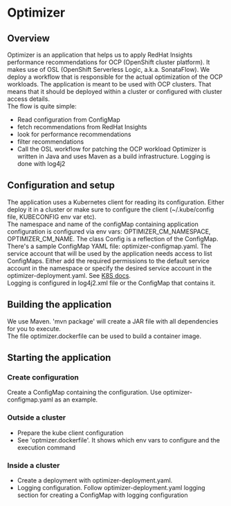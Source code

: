 # Optimizer

## Overview

Optimizer is an application that helps us to apply RedHat Insights performance recommendations for OCP (OpenShift cluster platform). It makes use of OSL (OpenShift Serverless Logic, a.k.a. SonataFlow). We deploy a workflow that is responsible for the actual optimization of the OCP workloads. The application is meant to be used with OCP clusters. That means that it should be deployed within a cluster or configured with cluster access details.  
The flow is quite simple:
- Read configuration from ConfigMap 
- fetch recommendations from RedHat Insights 
- look for performance recommendations 
- filter recommendations
- Call the OSL workflow for patching the OCP workload
Optimizer is written in Java and uses Maven as a build infrastructure. Logging is done with log4j2

## Configuration and setup

The application uses a Kubernetes client for reading its configuration. Either deploy it in a cluster or make sure to configure the client (~/.kube/config file, KUBECONFIG env var etc).  
The namespace and name of the configMap containing application configuration is configured via env vars: OPTIMIZER_CM_NAMESPACE, OPTIMIZER_CM_NAME. The class Config is a reflection of the ConfigMap. There's a sample ConfigMap YAML file: optimizer-configmap.yaml. The service account that will be used by the application needs access to list ConfigMaps. Either add the required permissions to the default service account in the namespace or specify the desired service account in the optimizer-deployment.yaml. See [K8S docs](https://kubernetes.io/docs/tasks/configure-pod-container/configure-service-account/).  
Logging is configured in log4j2.xml file or the ConfigMap that contains it.

## Building the application

We use Maven. 'mvn package' will create a JAR file with all dependencies for you to execute.  
The file optimizer.dockerfile can be used to build a container image.

## Starting the application

### Create configuration

Create a ConfigMap containing the configuration. Use optimizer-configmap.yaml as an example.

### Outside a cluster

- Prepare the kube client configuration
- See 'optmizer.dockerfile'. It shows which env vars to configure and the execution command

### Inside a cluster
- Create a deployment with optimizer-deployment.yaml.
- Logging configuration. Follow optimizer-deployment.yaml logging section for creating a ConfigMap with logging configuration
